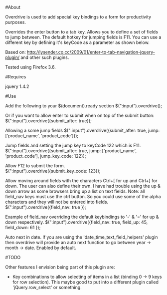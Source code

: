 #About

Overdrive is used to add special key bindings to a form for productivity purposes.

Overrides the enter button to a tab key.
Allows you to define a set of fields to jump between.  The default hotkey for jumping fields is F11.  You can use a different key by defining it's keyCode as a parameter as shown below.

Based on: http://lysender.co.cc/2009/01/enter-to-tab-navigation-jquery-plugin/ and other such plugins.

Tested using Firefox 3.6.

#Requires

jquery 1.4.2

#Use

Add the following to your $(document).ready section
    $(":input").overdrive();

Or if you want to allow enter to submit when on top of the submit button:
    $(":input").overdrive({submit_after: true});

Allowing a some jump fields
    $(":input").overdrive({submit_after: true, jump: ['product_name', 'product_code']});

Jump fields and setting the jump key to keyCode 122 which is F11.
    $(":input").overdrive({submit_after: true, jump: ['product_name', 'product_code'], jump_key_code: 122});

Allow F12 to submit the form.    
    $(":input").overdrive({submit_key_code: 123});

Allow moving around fields with the characters Ctrl+[ for up and Ctrl+] for down.  The user can also define their own.  I have had trouble using the up & down arrow as some browsers bring up a list on text fields.  Note: all field_nav keys must use the ctrl button.  So you could use some of the alpha characters and they will not be entered into fields.
    $(":input").overdrive({field_nav: true });

Example of field_nav overriding the default keybindings to '-' & '=' for up & down respectively.
    $(":input").overdrive({field_nav: true, field_up: 45, field_down: 61 });

Auto next in date.  If you are using the 'date_time_text_field_helpers' plugin then overdrive will provide an auto next function to go between year -> month -> date.  Enabled by default.

    
#TODO

Other features I envision being part of this plugin are:

* Key combinations to allow selecting of items in a list (binding 0 -> 9 keys for row selection).  This maybe good to put into a different plugin called 'jQuery.row_select' or something.